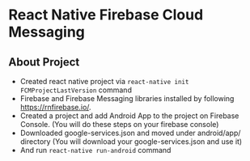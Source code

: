 # React Native Firebase Cloud Messaging

## About Project
* Created react native project via `react-native init FCMProjectLastVersion` command
* Firebase and Firebase Messaging libraries installed by following https://rnfirebase.io/.
* Created a project and add Android App to the project on Firebase Console. (You will do these steps on your firebase console)
* Downloaded google-services.json and moved under android/app/ directory (You will download your google-services.json and use it)
* And run `react-native run-android` command
